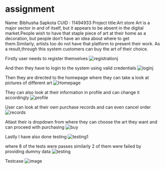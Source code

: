 # assignment
Name: Bibhusha Sapkota
CUID : 11494933
Project title:Art store
 Art is a major sector in and of itself, but it appears to be absent in the digital market.People wish to have that staple piece of art at their home as a decoration, 
 but people don’t have an idea about where to get them.Similarly, artists too do not have that platform to present their work. As a result,through this system customers 
 can buy the art of their choice.
 
 Firstly user needs to register themselves
 ![registrationj](https://user-images.githubusercontent.com/78782325/132980443-676894dd-e09f-4228-87ba-8b3a61501adf.PNG)

 And then they have to login to the system using valid credentials
 ![loginj](https://user-images.githubusercontent.com/78782325/132980294-5120f43a-2b4c-4a1e-8093-8e8b6007c8f1.PNG)

Then they are directed to the homwpage where they can take a look at pictures of different art 
![Homepage](https://user-images.githubusercontent.com/78782325/132981197-e585307b-4956-423c-9bc4-9dba927c03f4.PNG)

They can also look at their information in profile and can change it accordingly 
![profile](https://user-images.githubusercontent.com/78782325/132981241-40c380ca-7d81-4966-b5ac-205e655488d2.PNG)

User can look at their own purchase records and can even cancel order 
![records](https://user-images.githubusercontent.com/78782325/132981261-43bce72c-6465-4f2a-954e-50dacd90cd38.PNG)

Atlast their is dropdown from where they can choose the art they want and can proceed with purchasing
![buy](https://user-images.githubusercontent.com/78782325/132981280-5e368d08-55ec-494a-8ea5-f6c34984e504.PNG)


Lastly I have also done testing
![testing1](https://user-images.githubusercontent.com/78782325/132981419-5847ed03-5b95-4be4-8520-a72d38c815c4.PNG)

where 8 of the tests were passes similarly 2 of them were failed by providing dummy data
![testing](https://user-images.githubusercontent.com/78782325/132981442-2f399c12-a7b3-4f9c-ba00-aca956e806cc.PNG)

 Testcase
 ![image](https://user-images.githubusercontent.com/78782325/132981823-91b96597-b3fd-4582-8b64-e6731c90cd7e.png)

 
